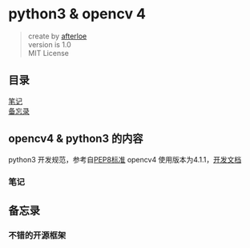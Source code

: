 # python3 & opencv 4

> create by [afterloe](lm6289511@gmail.com)  
> version is 1.0  
> MIT License    

## 目录
<a href="#note">笔记</a>  
<a href="#backup">备忘录</a>  

## opencv4 & python3 的内容
python3 开发规范，参考自[PEP8标准](https://www.cnblogs.com/rrh4869/p/11177785.html)
opencv4 使用版本为4.1.1，[开发文档](https://docs.opencv.org/4.1.1/)

### <a id="note">笔记</a>


## <a name="backup">备忘录</a>

### 不错的开源框架
